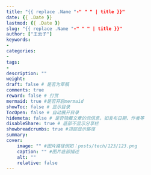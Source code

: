 ```yaml
---
title: "{{ replace .Name "-" " " | title }}"
date: {{ .Date }}
lastmod: {{ .Date }}
slug: "{{ replace .Name "-" " " | title }}"
author: ["王云子"]
keywords: 
- 
categories: 
- 
tags: 
- 
description: ""
weight:
draft: false # 是否为草稿
comments: true
reward: false # 打赏
mermaid: true #是否开启mermaid
showToc: false # 显示目录
TocOpen: false # 自动展开目录
hidemeta: false # 是否隐藏文章的元信息，如发布日期、作者等
disableShare: true # 底部不显示分享栏
showbreadcrumbs: true #顶部显示路径
summary:
cover:
    image: "" #图片路径例如：posts/tech/123/123.png
    caption: "" #图片底部描述
    alt: ""
    relative: false
---
```



